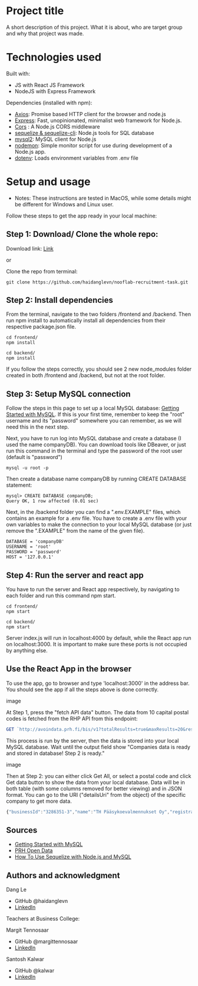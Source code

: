 # Project title

A short description of this project. 
What it is about, who are target group and why that project was made. 

# Technologies used

Built with: 
- JS with React JS Framework
- NodeJS with Express Framework

Dependencies (installed with npm): 
- [Axios](https://www.npmjs.com/package/axios): Promise based HTTP client for the browser and node.js
- [Express](https://www.npmjs.com/package/express): Fast, unopinionated, minimalist web framework for Node.js.
- [Cors](https://www.npmjs.com/package/cors) : A Node.js CORS middleware
- [sequelize & sequelize-cli](https://www.npmjs.com/package/sequelize): Node.js tools for SQL database
- [mysql2](https://www.npmjs.com/package/mysql2): MySQL client for Node.js 
- [nodemon](https://www.npmjs.com/package/nodemon): Simple monitor script for use during development of a Node.js app.
- [dotenv](https://www.npmjs.com/package/dotenv): Loads environment variables from .env file

# Setup and usage
* Notes: These instructions are tested in MacOS, while some details might be different for Windows and Linux user.

Follow these steps to get the app ready in your local machine: 

## Step 1: Download/ Clone the whole repo: 
Download link: [Link](https://github.com/haidanglevn/nooflab-recruitment-task/archive/refs/heads/master.zip) 

or

Clone the repo from terminal: 
```console
git clone https://github.com/haidanglevn/nooflab-recruitment-task.git
```

## Step 2: Install dependencies
From the terminal, navigate to the two folders /frontend and /backend. Then run npm install to automatically install all dependencies from their respective package.json file.

```console
cd frontend/
npm install
```

```console
cd backend/
npm install
```

If you follow the steps correctly, you should see 2 new node_modules folder created in both /frontend and /backend, but not at the root folder.

## Step 3: Setup MySQL connection

Follow the steps in this page to set up a local MySQL database:
[Getting Started with MySQL](https://dev.mysql.com/doc/mysql-getting-started/en/). If this is your first time, remember to keep the "root" username and its "password" somewhere you can remember, as we will need this in the next step. 

Next, you have to run log into MySQL database and create a database (I used the name companyDB). You can download tools like DBeaver, or just run this command in the terminal and type the password of the root user (default is "password")

```console
mysql -u root -p
```

Then create a database name companyDB by running CREATE DATABASE statement: 
```console
mysql> CREATE DATABASE companyDB;
Query OK, 1 row affected (0.01 sec)
```

Next, in the /backend folder you can find a ".env.EXAMPLE" files, which contains an example for a .env file. You have to create a .env file with your own variables to make the connection to your local MySQL database (or just remove the ".EXAMPLE" from the name of the given file).

```env
DATABASE = 'companyDB'
USERNAME = 'root'
PASSWORD = 'password'
HOST = '127.0.0.1'
```

## Step 4: Run the server and react app
You have to run the server and React app respectively, by navigating to each folder and run this command npm start.

```console
cd frontend/
npm start
```

```console
cd backend/
npm start
```

Server index.js will run in localhost:4000 by default, while the React app run on localhost:3000. It is important to make sure these ports is not occupied by anything else. 

## Use the React App in the browser
To use the app, go to browser and type 'localhost:3000' in the address bar. You should see the app if all the steps above is done correctly.

image

At Step 1, press the "fetch API data" button. The data from 10 capital postal codes is fetched from the RHP API from this endpoint: 

```js
GET `http://avoindata.prh.fi/bis/v1?totalResults=true&maxResults=20&resultsFrom=0&streetAddressPostCode=[CODE]&companyRegistrationFrom=2014-02-28`
```

This process is run by the server, then the data is stored into your local MySQL database.
Wait until the output field show "Companies data is ready and stored in database! Step 2 is ready."

image

Then at Step 2: you can either click Get All, or select a postal code and click Get data button to show the data from your local database. Data will be in both table (with some columns removed for better viewing) and in JSON format. You can go to the URI ("detailsUri" from the object) of the specific company to get more data.

```js
{"businessId":"3286351-3","name":"TH Pääsykoevalmennukset Oy","registrationDate":"2022-05-10","companyForm":"OY","detailsUri":"http://avoindata.prh.fi/opendata/bis/v1/3286351-3","postalCode":"02100","createdAt":"2023-03-29T08:44:22.000Z","updatedAt":"2023-03-29T08:44:22.000Z"}
```


## Sources 

- [Getting Started with MySQL](https://dev.mysql.com/doc/mysql-getting-started/en/)
- [PRH Open Data](http://avoindata.prh.fi/ytj_en.html#/)
- [How To Use Sequelize with Node.js and MySQL](https://www.digitalocean.com/community/tutorials/how-to-use-sequelize-with-node-js-and-mysql#step-4-creating-associations-using-sequelize)

## Authors and acknowledgment
Dang Le
- GitHub @haidanglevn
- [LinkedIn](https://www.linkedin.com/in/dang-le-hai/)

Teachers at Business College: 

Margit Tennosaar
- GitHub @margittennosaar
- [LinkedIn](https://www.linkedin.com/in/margittennosaar/)

Santosh Kalwar
- GitHub @kalwar
- [LinkedIn](https://www.linkedin.com/in/santoshkalwar/)
